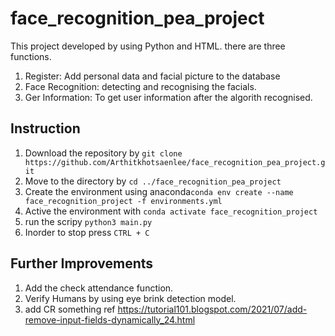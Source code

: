 # face_recognition_pea_project
This project developed by using Python and HTML.
there are three functions.
1. Register: Add personal data and facial picture to the database
2. Face Recognition: detecting and recognising the facials.
3. Ger Information: To get user information after the algorith recognised.
## Instruction
1. Download the repository by `git clone https://github.com/Arthitkhotsaenlee/face_recognition_pea_project.git`
2. Move to the directory by `cd ../face_recognition_pea_project`
3. Create the environment using anaconda`conda env create --name face_recognition_project -f environments.yml`
4. Active the environment with `conda activate face_recognition_project`
5. run the scripy `python3 main.py`
6. Inorder to stop press `CTRL + C`
## Further Improvements
1. Add the check attendance function.
2. Verify Humans by using eye brink detection model.
3. add CR something ref https://tutorial101.blogspot.com/2021/07/add-remove-input-fields-dynamically_24.html
